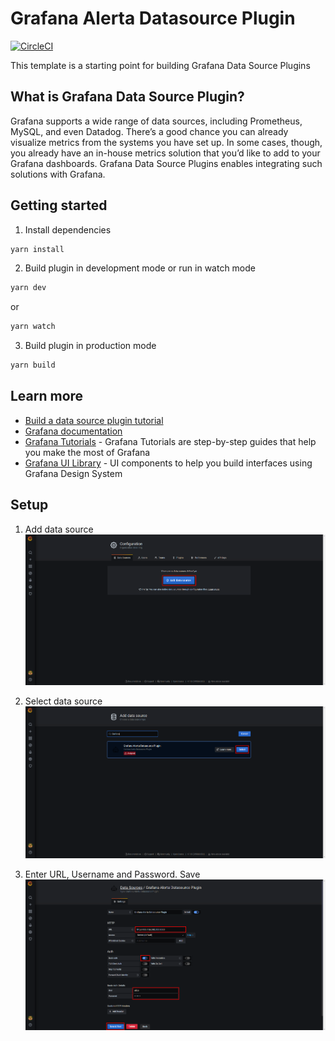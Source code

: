 # Grafana Alerta Datasource Plugin

[![CircleCI](https://circleci.com/gh/grafana/simple-datasource/tree/master.svg?style=svg)](https://circleci.com/gh/grafana/simple-datasource/tree/master)

This template is a starting point for building Grafana Data Source Plugins

## What is Grafana Data Source Plugin?
Grafana supports a wide range of data sources, including Prometheus, MySQL, and even Datadog. There’s a good chance you can already visualize metrics from the systems you have set up. In some cases, though, you already have an in-house metrics solution that you’d like to add to your Grafana dashboards. Grafana Data Source Plugins enables integrating such solutions with Grafana.

## Getting started
1. Install dependencies
```BASH
yarn install
```
2. Build plugin in development mode or run in watch mode
```BASH
yarn dev
```
or
```BASH
yarn watch
```
3. Build plugin in production mode
```BASH
yarn build
```

## Learn more
- [Build a data source plugin tutorial](https://grafana.com/tutorials/build-a-data-source-plugin)
- [Grafana documentation](https://grafana.com/docs/)
- [Grafana Tutorials](https://grafana.com/tutorials/) - Grafana Tutorials are step-by-step guides that help you make the most of Grafana
- [Grafana UI Library](https://developers.grafana.com/ui) - UI components to help you build interfaces using Grafana Design System


## Setup
1. Add data source
![alt text](https://github.com/NubeDev/grafana-altera/blob/dev/grafana-altera-datasource/docs/Screenshot_1.png?raw=true)

2. Select data source
![alt text](https://github.com/NubeDev/grafana-altera/blob/dev/grafana-altera-datasource/docs/Screenshot_2.png?raw=true)

3. Enter URL, Username and Password. Save
![alt text](https://github.com/NubeDev/grafana-altera/blob/dev/grafana-altera-datasource/docs/Screenshot_3.png?raw=true)
